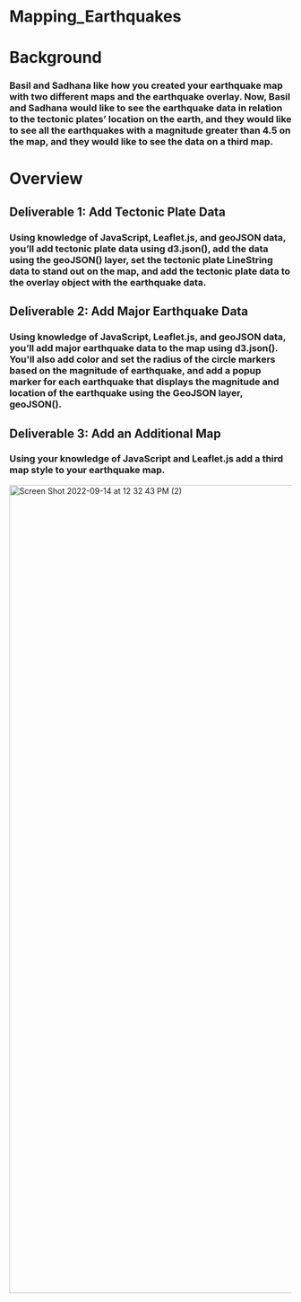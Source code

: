 # Mapping_Earthquakes

# Background

### Basil and Sadhana like how you created your earthquake map with two different maps and the earthquake overlay. Now, Basil and Sadhana would like to see the earthquake data in relation to the tectonic plates’ location on the earth, and they would like to see all the earthquakes with a magnitude greater than 4.5 on the map, and they would like to see the data on a third map.

# Overview
## Deliverable 1: Add Tectonic Plate Data
### Using knowledge of JavaScript, Leaflet.js, and geoJSON data, you’ll add tectonic plate data using d3.json(), add the data using the geoJSON() layer, set the tectonic plate LineString data to stand out on the map, and add the tectonic plate data to the overlay object with the earthquake data.

## Deliverable 2: Add Major Earthquake Data
### Using knowledge of JavaScript, Leaflet.js, and geoJSON data, you’ll add major earthquake data to the map using d3.json(). You'll also add color and set the radius of the circle markers based on the magnitude of earthquake, and add a popup marker for each earthquake that displays the magnitude and location of the earthquake using the GeoJSON layer, geoJSON().

## Deliverable 3: Add an Additional Map
### Using your knowledge of JavaScript and Leaflet.js add a third map style to your earthquake map.

<img width="1440" alt="Screen Shot 2022-09-14 at 12 32 43 PM (2)" src="https://user-images.githubusercontent.com/105253626/190213245-ee2059bb-189b-40f6-933c-3ff3c2d3b4a1.png">
